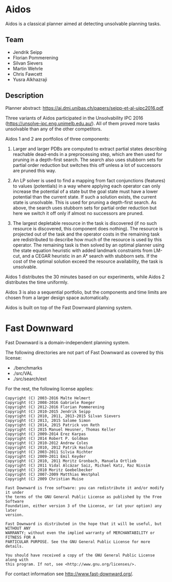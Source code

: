 # Aidos

Aidos is a classical planner aimed at detecting unsolvable planning tasks.

## Team

* Jendrik Seipp
* Florian Pommerening
* Silvan Sievers
* Martin Wehrle
* Chris Fawcett
* Yusra Alkhazraji

## Description

Planner abstract: https://ai.dmi.unibas.ch/papers/seipp-et-al-uipc2016.pdf

Three variants of Aidos participated in the Unsolvability IPC 2016
(https://unsolve-ipc.eng.unimelb.edu.au/). All of them proved more tasks
unsolvable than any of the other competitors.

Aidos 1 and 2 are portfolios of three components:

1. Larger and larger PDBs are computed to extract partial states
   describing reachable dead-ends in a preprocessing step, which are then
   used for pruning in a depth-first search. The search also uses stubborn
   sets for partial order reduction but switches this off unless a lot of
   successors are pruned this way.

2. An LP solver is used to find a mapping from fact conjunctions
   (features) to values (potentials) in a way where applying each operator
   can only increase the potential of a state but the goal state must have
   a lower potential than the current state. If such a solution exists,
   the current state is unsolvable. This is used for pruning a depth-first
   search. As above, the search uses stubborn sets for partial order
   reduction but here we switch it off only if almost no successors are
   pruned.

3. The largest depletable resource in the task is discovered (if no such
   resource is discovered, this component does nothing). The resource is
   projected out of the task and the operator costs in the remaining task
   are redistributed to describe how much of the resource is used by this
   operator. The remaining task is then solved by an optimal planner using
   the state equation heuristic with added landmark constraints from
   LM-cut, and a CEGAR heuristic in an A* search with stubborn sets. If
   the cost of the optimal solution exceed the resource availability, the
   task is unsolvable.

Aidos 1 distributes the 30 minutes based on our experiments, while Aidos 2
distributes the time uniformly.

Aidos 3 is also a sequential portfolio, but the components and time limits
are chosen from a larger design space automatically.

Aidos is built on top of the Fast Downward planning system.

# Fast Downward

Fast Downward is a domain-independent planning system.

The following directories are not part of Fast Downward as covered by this
license:
* ./benchmarks
* ./src/VAL
* ./src/search/ext

For the rest, the following license applies:

    Copyright (C) 2003-2016 Malte Helmert
    Copyright (C) 2008-2016 Gabriele Roeger
    Copyright (C) 2012-2016 Florian Pommerening
    Copyright (C) 2010-2015 Jendrik Seipp
    Copyright (C) 2010, 2011, 2013-2015 Silvan Sievers
    Copyright (C) 2013, 2015 Salome Simon
    Copyright (C) 2014, 2015 Patrick von Reth
    Copyright (C) 2015 Manuel Heusner, Thomas Keller
    Copyright (C) 2009-2014 Erez Karpas
    Copyright (C) 2014 Robert P. Goldman
    Copyright (C) 2010-2012 Andrew Coles
    Copyright (C) 2010, 2012 Patrik Haslum
    Copyright (C) 2003-2011 Silvia Richter
    Copyright (C) 2009-2011 Emil Keyder
    Copyright (C) 2010, 2011 Moritz Gronbach, Manuela Ortlieb
    Copyright (C) 2011 Vidal Alcázar Saiz, Michael Katz, Raz Nissim
    Copyright (C) 2010 Moritz Goebelbecker
    Copyright (C) 2007-2009 Matthias Westphal
    Copyright (C) 2009 Christian Muise

    Fast Downward is free software: you can redistribute it and/or modify it under
    the terms of the GNU General Public License as published by the Free Software
    Foundation, either version 3 of the License, or (at your option) any later
    version.

    Fast Downward is distributed in the hope that it will be useful, but WITHOUT ANY
    WARRANTY; without even the implied warranty of MERCHANTABILITY or FITNESS FOR A
    PARTICULAR PURPOSE. See the GNU General Public License for more details.

    You should have received a copy of the GNU General Public License along with
    this program. If not, see <http://www.gnu.org/licenses/>.

For contact information see http://www.fast-downward.org/.
